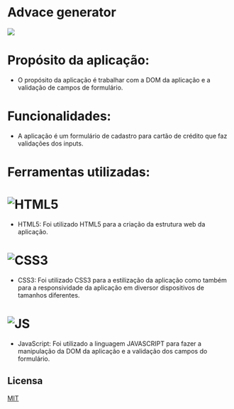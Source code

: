 # Advace generator

<img src="./Advice-generator-App/imagens/Screenshot-aplication.png">

# Propósito da aplicação:
- O propósito da aplicação é trabalhar com a DOM da aplicação e a validação de campos de formulário.

# Funcionalidades:
- A aplicação é um formulário de cadastro para cartão de crédito que faz validações dos inputs.

# Ferramentas utilizadas:

# ![HTML5](https://img.shields.io/badge/HTML5-E34F26?style=for-the-badge&logo=html5&logoColor=white)
- HTML5: Foi utilizado HTML5 para a criação da estrutura web da aplicação.

# ![CSS3](https://img.shields.io/badge/CSS3-1572B6?style=for-the-badge&logo=css3&logoColor=white)
- CSS3: Foi utilizado CSS3 para a estilização da aplicação como também para a responsividade da aplicação em diversor dispositivos de tamanhos diferentes.

# ![JS](https://img.shields.io/badge/JavaScript-323330?style=for-the-badge&logo=javascript&logoColor=F7DF1E)
- JavaScript: Foi utilizado a linguagem JAVASCRIPT para fazer a manipulação da DOM da aplicação e a validação dos campos do formulário.

## Licensa

[MIT](https://choosealicense.com/licenses/mit/)